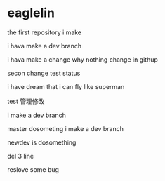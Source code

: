 # eaglelin
the first repository i make

i hava make a dev branch

i hava make a change why nothing change in githup




secon change test status


i have dream that i can fly like superman

test 管理修改

i make a dev branch 

master dosometing
i make a dev branch

newdev is dosomething

del 3 line

reslove some bug
